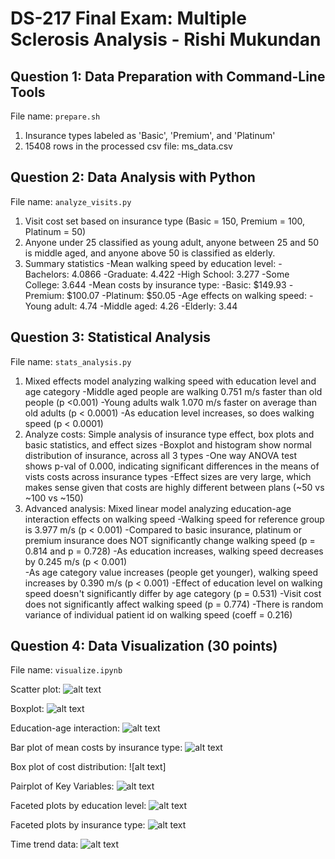 # DS-217 Final Exam: Multiple Sclerosis Analysis - Rishi Mukundan

## Question 1: Data Preparation with Command-Line Tools

File name: `prepare.sh`

1. Insurance types labeled as 'Basic', 'Premium', and 'Platinum'
2. 15408 rows in the processed csv file: ms_data.csv

## Question 2: Data Analysis with Python

File name: `analyze_visits.py`

1. Visit cost set based on insurance type (Basic = 150, Premium = 100, Platinum = 50)
2. Anyone under 25 classified as young adult, anyone between 25 and 50 is middle aged, and anyone above 50 is classified as elderly.
3. Summary statistics
    -Mean walking speed by education level:
        -Bachelors: 4.0866
        -Graduate: 4.422
        -High School: 3.277
        -Some College: 3.644
    -Mean costs by insurance type:
        -Basic: $149.93
        -Premium: $100.07
        -Platinum: $50.05
    -Age effects on walking speed:
        -Young adult: 4.74
        -Middle aged: 4.26
        -Elderly: 3.44    

## Question 3: Statistical Analysis

File name: `stats_analysis.py`

1. Mixed effects model analyzing walking speed with education level and age category
    -Middle aged people are walking 0.751 m/s faster than old people (p <0.001)
    -Young adults walk 1.070 m/s faster on average than old adults (p < 0.0001)
    -As education level increases, so does walking speed (p < 0.0001)
2. Analyze costs: Simple analysis of insurance type effect, box plots and basic statistics, and effect sizes
    -Boxplot and histogram show normal distribution of insurance, across all 3 types
    -One way ANOVA test shows p-val of 0.000, indicating significant differences in the means of vists costs across insurance types
    -Effect sizes are very large, which makes sense given that costs are highly different between plans (~50 vs ~100 vs ~150)
3. Advanced analysis: Mixed linear model analyzing education-age interaction effects on walking speed
    -Walking speed for reference group is 3.977 m/s (p < 0.001)
    -Compared to basic insurance, platinum or premium insurance does NOT significantly change walking speed (p = 0.814 and p = 0.728)
    -As education increases, walking speed decreases by 0.245 m/s (p < 0.001)   
    -As age category value increases (people get younger), walking speed increases by 0.390 m/s (p < 0.001)
    -Effect of education level on walking speed doesn't significantly differ by age category (p = 0.531)
    -Visit cost does not significantly affect walking speed (p = 0.774)
    -There is random variance of individual patient id on walking speed (coeff = 0.216)
## Question 4: Data Visualization (30 points)

File name: `visualize.ipynb`

Scatter plot: ![alt text](Images/Age_vs_WS_scatter.png)

Boxplot: ![alt text](Images/WS_by_Edu_Boxplot.png)

Education-age interaction: ![alt text](Images/Edu_Age_catplot.png)

Bar plot of mean costs by insurance type: ![alt text](Images/Mean_Cost_Insurance.png)

Box plot of cost distribution: ![alt text]

Pairplot of Key Variables: ![alt text](Images/pairplot.png)

Faceted plots by education level: ![alt text](Images/Facet_Edu.png)

Faceted plots by insurance type: ![alt text](Images/Insurance_Facet.png)

Time trend data: ![alt text](Images/WS_Edu_Time.png)